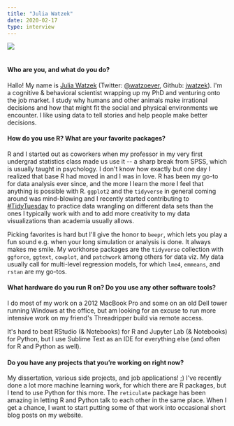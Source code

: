```yaml
---
title: "Julia Watzek"
date: 2020-02-17
type: interview
---
```


![](/images/2020-02-17-Julia-Watzek/photo1.jpg)  
&nbsp;  
  
#### Who are you, and what do you do?
Hallo! My name is [Julia Watzek](http://www.juliawatzek.com/) (Twitter: [@watzoever](https://twitter.com/watzoever), Github: [jwatzek](https://github.com/jwatzek)). I'm a cognitive & behavioral scientist wrapping up my PhD and venturing onto the job market. I study why humans and other animals make irrational decisions and how that might fit the social and physical environments we encounter. I like using data to tell stories and help people make better decisions.

#### How do you use R? What are your favorite packages?  

R and I started out as coworkers when my professor in my very first undergrad statistics class made us use it -- a sharp break from SPSS, which is usually taught in psychology. I don't know how exactly but one day I realized that base R had moved in and I was in love. R has been my go-to for data analysis ever since, and the more I learn the more I feel that anything is possible with R. `ggplot2` and the `tidyverse` in general coming around was mind-blowing and I recently started contributing to [#TidyTuesday](https://github.com/rfordatascience/tidytuesday) to practice data wrangling on different data sets than the ones I typically work with and to add more creativity to my data visualizations than academia usually allows.

Picking favorites is hard but I'll give the honor to `beepr`, which lets you play a fun sound e.g. when your long simulation or analysis is done. It always makes me smile. My workhorse packages are the `tidyverse` collection with `ggforce`, `ggtext`, `cowplot`, and `patchwork` among others for data viz. My data usually call for multi-level regression models, for which `lme4`, `emmeans`, and `rstan` are my go-tos.

#### What hardware do you run R on? Do you use any other software tools?

I do most of my work on a 2012 MacBook Pro and some on an old Dell tower running Windows at the office, but am looking for an excuse to run more intensive work on my friend's Threadripper build via remote access.

It's hard to beat RStudio (& Notebooks) for R and Jupyter Lab (& Notebooks) for Python, but I use Sublime Text as an IDE for everything else (and often for R and Python as well).

#### Do you have any projects that you’re working on right now?

My dissertation, various side projects, and job applications! ;) I've recently done a lot more machine learning work, for which there are R packages, but I tend to use Python for this more. The `reticulate` package has been amazing in letting R and Python talk to each other in the same place. When I get a chance, I want to start putting some of that work into occasional short blog posts on my website.